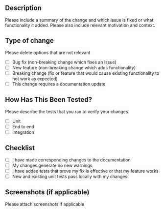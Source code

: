 ## Description

Please include a summary of the change and which issue is fixed or what functionality it added. Please also include relevant motivation and context.

## Type of change

Please delete options that are not relevant

- [ ] Bug fix (non-breaking change which fixes an issue)
- [ ] New feature (non-breaking change which adds functionality)
- [ ] Breaking change (fix or feature that would cause existing functionality to not work as expected)
- [ ] This change requires a documentation update

## How Has This Been Tested?

Please describe the tests that you ran to verify your changes.

- [ ] Unit
- [ ] End to end
- [ ] Integration

## Checklist

- [ ] I have made corresponding changes to the documentation
- [ ] My changes generate no new warnings
- [ ] I have added tests that prove my fix is effective or that my feature works
- [ ] New and existing unit tests pass locally with my changes

## Screenshots (if applicable)

Please attach screenshots if applicable
